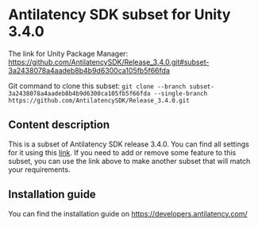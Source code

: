 # Antilatency SDK subset for Unity 3.4.0

The link for Unity Package Manager: https://github.com/AntilatencySDK/Release_3.4.0.git#subset-3a2438078a4aadeb8b4b9d6300ca105fb5f66fda

Git command to clone this subset: `git clone --branch subset-3a2438078a4aadeb8b4b9d6300ca105fb5f66fda --single-branch https://github.com/AntilatencySDK/Release_3.4.0.git`

## Content description

This is a subset of Antilatency SDK release 3.4.0. You can find all settings for it using this [link](https://developers.antilatency.com/Sdk/Configurator_en.html#{"Libraries":{"AltEnvironmentHorizontalGrid":true,"AltEnvironmentPillars":true,"AltEnvironmentSelector":true,"AltTracking":true,"Bracer":true,"DeviceNetwork":true,"HardwareExtensionInterface":true,"RadioMetrics":true,"StorageClient":true,"TrackingAlignment":true},"OS":{"Android":{"aar":true},"WindowsDesktop":{"x64":true,"x86":true},"WindowsUWP":{"arm64-v8a":true,"armeabi-v7a":true,"x64":true}},"Release":"3.4.0","Target":"Unity","TargetSettings":{"MathTypes":"UnityEngine.Math","UnityComponents":false,"UnityVersion":"2019.x"}}). If you need to add or remove some feature to this subset, you can use the link above to make another subset that will match your requirements.

## Installation guide

You can find the installation guide on https://developers.antilatency.com/